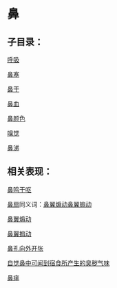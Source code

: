 # 鼻

## 子目录：
[呼吸](https://www.gmzyjc.com/read/biaoxian/cat_呼吸.md)
[鼻塞](https://www.gmzyjc.com/read/biaoxian/cat_鼻塞.md)
[鼻干](https://www.gmzyjc.com/read/biaoxian/cat_鼻干.md)
[鼻血](https://www.gmzyjc.com/read/biaoxian/cat_鼻血.md)
[鼻颜色](https://www.gmzyjc.com/read/biaoxian/cat_鼻颜色.md)
[嗅觉](https://www.gmzyjc.com/read/biaoxian/cat_嗅觉.md)
[鼻涕](https://www.gmzyjc.com/read/biaoxian/cat_鼻涕.md)
## 相关表现：

[鼻鸣干呕](https://zuoye.gmzyh.com/search?key=鼻鸣干呕)
[鼻扇](https://zuoye.gmzyh.com/search?key=鼻扇)同义词：[鼻翼煽动](https://zuoye.gmzyh.com/search?key=鼻翼煽动)[鼻翼搧动](https://zuoye.gmzyh.com/search?key=鼻翼搧动)
[鼻翼煽动](https://zuoye.gmzyh.com/search?key=鼻翼煽动)
[鼻翼搧动](https://zuoye.gmzyh.com/search?key=鼻翼搧动)
[鼻孔向外开张](https://zuoye.gmzyh.com/search?key=鼻孔向外开张)
[自觉鼻中可闻到宿食所产生的臭秽气味](https://zuoye.gmzyh.com/search?key=自觉鼻中可闻到宿食所产生的臭秽气味)
[鼻痒](https://zuoye.gmzyh.com/search?key=鼻痒)